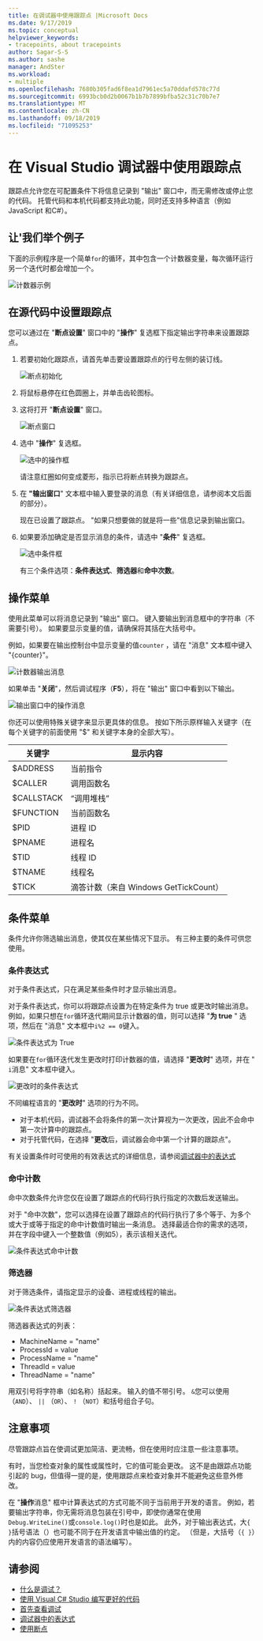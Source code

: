 ```yaml
---
title: 在调试器中使用跟踪点 |Microsoft Docs
ms.date: 9/17/2019
ms.topic: conceptual
helpviewer_keywords:
- tracepoints, about tracepoints
author: Sagar-S-S
ms.author: sashe
manager: AndSter
ms.workload:
- multiple
ms.openlocfilehash: 7680b305fad6f8ea1d7961ec5a70ddafd578c77d
ms.sourcegitcommit: 6993bcb0d2b0067b1b7b7899bfba52c31c70b7e7
ms.translationtype: MT
ms.contentlocale: zh-CN
ms.lasthandoff: 09/18/2019
ms.locfileid: "71095253"
---
```

# <a name="use-tracepoints-in-the-visual-studio-debugger"></a>在 Visual Studio 调试器中使用跟踪点

跟踪点允许您在可配置条件下将信息记录到 "输出" 窗口中，而无需修改或停止您的代码。 托管代码和本机代码都支持此功能，同时还支持多种语言（例如 JavaScript 和C#）。

## <a name="let39s-take-an-example"></a>让&#39;我们举个例子

下面的示例程序是一个简单`for`的循环，其中包含一个计数器变量，每次循环运行另一个迭代时都会增加一个。

![计数器示例](../debugger/media/counterexample.png "计数器示例")

## <a name="set-tracepoints-in-source-code"></a>在源代码中设置跟踪点

您可以通过在 "**断点设置**" 窗口中的 "**操作**" 复选框下指定输出字符串来设置跟踪点。

1. 若要初始化跟踪点，请首先单击要设置跟踪点的行号左侧的装订线。

   ![断点初始化](../debugger/media/breakpointinitialization.png "断点初始化")

2. 将鼠标悬停在红色圆圈上，并单击齿轮图标。
3. 这将打开 "**断点设置**" 窗口。

   ![断点窗口](../debugger/media/breakpointwindow.png "断点窗口")

4. 选中 "**操作**" 复选框。

   ![选中的操作框](../debugger/media/checkedactionsbox.png "选中的操作框")

   请注意红圈如何变成菱形，指示已将断点转换为跟踪点。

5. 在 **"输出窗口**" 文本框中输入要登录的消息（有关详细信息，请参阅本文后面的部分）。

   现在已设置了跟踪点。 &quot;如果只想要做的就是将一些&quot;信息记录到输出窗口。

6. 如果要添加确定是否显示消息的条件，请选中 "**条件**" 复选框。

   ![选中条件框](../debugger/media/checkedconditionsbox.png "选中条件框")

   有三个条件选项：**条件表达式**、**筛选器**和**命中次数**。

## <a name="actions-menu"></a>操作菜单

使用此菜单可以将消息记录到 "输出" 窗口。 键入要输出到消息框中的字符串（不需要引号）。 如果要显示变量的值，请确保将其括在大括号中。

例如，如果要在输出控制台中显示变量的值`counter` ，请在 "消息" 文本框中键入 "{counter}"。

![计数器输出消息](../debugger/media/counteroutputmessage.png "计数器输出消息")

如果单击 "**关闭**"，然后调试程序（**F5**），将在 "输出" 窗口中看到以下输出。

![输出窗口中的操作消息](../debugger/media/actionsmessageinoutputwindow.png "输出窗口中的操作消息")

你还可以使用特殊关键字来显示更具体的信息。 按如下所示原样输入关键字（在每个关键字的前面使用 "$" 和关键字本身的全部大写）。

| 关键字 | 显示内容 |
| --- | --- |
| $ADDRESS | 当前指令 |
| $CALLER | 调用函数名 |
| $CALLSTACK | “调用堆栈” |
| $FUNCTION | 当前函数名 |
| $PID | 进程 ID |
| $PNAME | 进程名 |
| $TID | 线程 ID |
| $TNAME   | 线程名 |
| $TICK | 滴答计数（来自 Windows GetTickCount） |

## <a name="conditions-menu"></a>条件菜单

条件允许你筛选输出消息，使其仅在某些情况下显示。 有三种主要的条件可供您使用。

### <a name="conditional-expression"></a>条件表达式
对于条件表达式，只在满足某些条件时才显示输出消息。

对于条件表达式，你可以将跟踪点设置为在特定条件为 true 或更改时输出消息。 例如，如果只想在`for`循环迭代期间显示计数器的值，则可以选择 "**为 true** " 选项，然后在 "消息" 文本框中`i%2 == 0`键入。

![条件表达式为 True](../debugger/media/conditionalexpressionistrue.png "条件表达式为 True")

如果要在`for`循环迭代发生更改时打印计数器的值，请选择 "**更改时**" 选项，并在 " `i`消息" 文本框中键入。

![更改时的条件表达式](../debugger/media/conditionalexpressionwhenchanged.png "更改时的条件表达式")

不同编程语言的 "**更改时**" 选项的行为不同。

- 对于本机代码，调试器不会将条件的第一次计算视为一次更改，因此不会命中第一次计算中的跟踪点。
- 对于托管代码，在选择 "**更改**后，调试器会命中第一个计算的跟踪点"。

有关设置条件时可使用的有效表达式的详细信息，请参阅[调试器中的表达式](expressions-in-the-debugger.md)

### <a name="hit-count"></a>命中计数
命中次数条件允许您仅在设置了跟踪点的代码行执行指定的次数后发送输出。

对于 "命中次数"，您可以选择在设置了跟踪点的代码行执行了多个等于、为多个或大于或等于指定的命中计数值时输出一条消息。 选择最适合你的需求的选项，并在字段中键入一个整数值（例如5），表示该相关迭代。

![条件表达式命中计数](../debugger/media/conditionalexpressionhitcount.png "条件表达式命中计数")

### <a name="filter"></a>筛选器
对于筛选条件，请指定显示的设备、进程或线程的输出。

![条件表达式筛选器](../debugger/media/conditionalexpressionfilter.png "条件表达式筛选器")

筛选器表达式的列表：

- MachineName = "name"
- ProcessId = value
- ProcessName = "name"
- ThreadId = value
- ThreadName = "name"

用双引号将字符串（如名称）括起来。 输入的值不带引号。 `&`您可以使用（`AND`）、 `||` （`OR`）、 `!` （`NOT`）和括号组合子句。

## <a name="considerations"></a>注意事项

尽管跟踪点旨在使调试更加简洁、更流畅，但在使用时应注意一些注意事项。

有时，当您检查对象的属性或属性时，它的值可能会更改。 这不是由跟踪点功能引起的 bug，但值得一提的是，使用跟踪点来检查对象并不能避免这些意外修改。

在 "**操作**消息" 框中计算表达式的方式可能不同于当前用于开发的语言。 例如，若要输出字符串，你无需将消息包装在引号中，即使你通常在使用`Debug.WriteLine()`或`console.log()`时也是如此。 此外，对于输出表达式，大`{ }`括号语法（）也可能不同于在开发语言中输出值的约定。 （但是，大括号（`{ }`）内的内容仍应使用开发语言的语法编写）。

## <a name="see-also"></a>请参阅

- [什么是调试？](../debugger/what-is-debugging.md)
- [使用 Visual C# Studio 编写更好的代码](../debugger/write-better-code-with-visual-studio.md)
- [首先查看调试](../debugger/debugger-feature-tour.md)
- [调试器中的表达式](expressions-in-the-debugger.md)
- [使用断点](../debugger/using-breakpoints.md)
